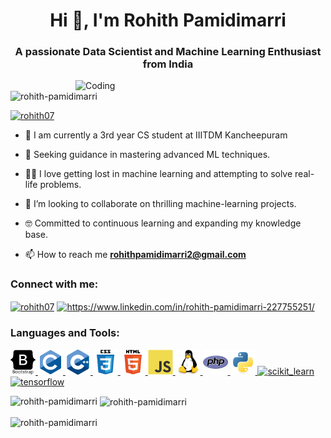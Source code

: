 <h1 align="center">Hi 👋, I'm Rohith Pamidimarri</h1>
<h3 align="center">A passionate Data Scientist and Machine Learning Enthusiast from India</h3>
<img align="right" alt="Coding" width="400" src="https://cdn.dribbble.com/users/1162077/screenshots/3848914/programmer.gif">
<p align="left"> <img src="https://komarev.com/ghpvc/?username=rohith-pamidimarri&label=Profile%20views&color=0e75b6&style=flat" alt="rohith-pamidimarri" /> </p>

<p align="left"> <a href="https://twitter.com/rohith07" target="blank"><img src="https://img.shields.io/twitter/follow/rohith07?logo=twitter&style=for-the-badge" alt="rohith07" /></a> </p>

- 🏫 I am currently a 3rd year CS student at IIITDM Kancheepuram 

- 🤝 Seeking guidance in mastering advanced ML techniques. 

- 🧑‍💻 I love getting lost in machine learning and attempting to solve real-life problems. 

- 👯 I’m looking to collaborate on thrilling machine-learning projects. 

- 🤓 Committed to continuous learning and expanding my knowledge base. 

- 📫 How to reach me **rohithpamidimarri2@gmail.com**

<h3 align="left">Connect with me:</h3>
<p align="left">
<a href="https://twitter.com/rohith07" target="blank"><img align="center" src="https://raw.githubusercontent.com/rahuldkjain/github-profile-readme-generator/master/src/images/icons/Social/twitter.svg" alt="rohith07" height="30" width="40" /></a>
<a href="https://linkedin.com/in/https://www.linkedin.com/in/rohith-pamidimarri-227755251/" target="blank"><img align="center" src="https://raw.githubusercontent.com/rahuldkjain/github-profile-readme-generator/master/src/images/icons/Social/linked-in-alt.svg" alt="https://www.linkedin.com/in/rohith-pamidimarri-227755251/" height="30" width="40" /></a>
</p>

<h3 align="left">Languages and Tools:</h3>
<p align="left"> <a href="https://getbootstrap.com" target="_blank" rel="noreferrer"> <img src="https://raw.githubusercontent.com/devicons/devicon/master/icons/bootstrap/bootstrap-plain-wordmark.svg" alt="bootstrap" width="40" height="40"/> </a> <a href="https://www.cprogramming.com/" target="_blank" rel="noreferrer"> <img src="https://raw.githubusercontent.com/devicons/devicon/master/icons/c/c-original.svg" alt="c" width="40" height="40"/> </a> <a href="https://www.w3schools.com/cpp/" target="_blank" rel="noreferrer"> <img src="https://raw.githubusercontent.com/devicons/devicon/master/icons/cplusplus/cplusplus-original.svg" alt="cplusplus" width="40" height="40"/> </a> <a href="https://www.w3schools.com/css/" target="_blank" rel="noreferrer"> <img src="https://raw.githubusercontent.com/devicons/devicon/master/icons/css3/css3-original-wordmark.svg" alt="css3" width="40" height="40"/> </a> <a href="https://www.w3.org/html/" target="_blank" rel="noreferrer"> <img src="https://raw.githubusercontent.com/devicons/devicon/master/icons/html5/html5-original-wordmark.svg" alt="html5" width="40" height="40"/> </a> <a href="https://developer.mozilla.org/en-US/docs/Web/JavaScript" target="_blank" rel="noreferrer"> <img src="https://raw.githubusercontent.com/devicons/devicon/master/icons/javascript/javascript-original.svg" alt="javascript" width="40" height="40"/> </a> <a href="https://www.linux.org/" target="_blank" rel="noreferrer"> <img src="https://raw.githubusercontent.com/devicons/devicon/master/icons/linux/linux-original.svg" alt="linux" width="40" height="40"/> </a> <a href="https://www.php.net" target="_blank" rel="noreferrer"> <img src="https://raw.githubusercontent.com/devicons/devicon/master/icons/php/php-original.svg" alt="php" width="40" height="40"/> </a> <a href="https://www.python.org" target="_blank" rel="noreferrer"> <img src="https://raw.githubusercontent.com/devicons/devicon/master/icons/python/python-original.svg" alt="python" width="40" height="40"/> </a> <a href="https://scikit-learn.org/" target="_blank" rel="noreferrer"> <img src="https://upload.wikimedia.org/wikipedia/commons/0/05/Scikit_learn_logo_small.svg" alt="scikit_learn" width="40" height="40"/> </a> <a href="https://www.tensorflow.org" target="_blank" rel="noreferrer"> <img src="https://www.vectorlogo.zone/logos/tensorflow/tensorflow-icon.svg" alt="tensorflow" width="40" height="40"/> </a> </p>

<p><img align="left" src="https://github-readme-stats.vercel.app/api/top-langs?username=rohith-pamidimarri&show_icons=true&locale=en&layout=compact" alt="rohith-pamidimarri" /></p>

<p>&nbsp;<img align="center" src="https://github-readme-stats.vercel.app/api?username=rohith-pamidimarri&show_icons=true&locale=en" alt="rohith-pamidimarri" /></p>

<p><img align="center" src="https://github-readme-streak-stats.herokuapp.com/?user=rohith-pamidimarri&" alt="rohith-pamidimarri" /></p>

